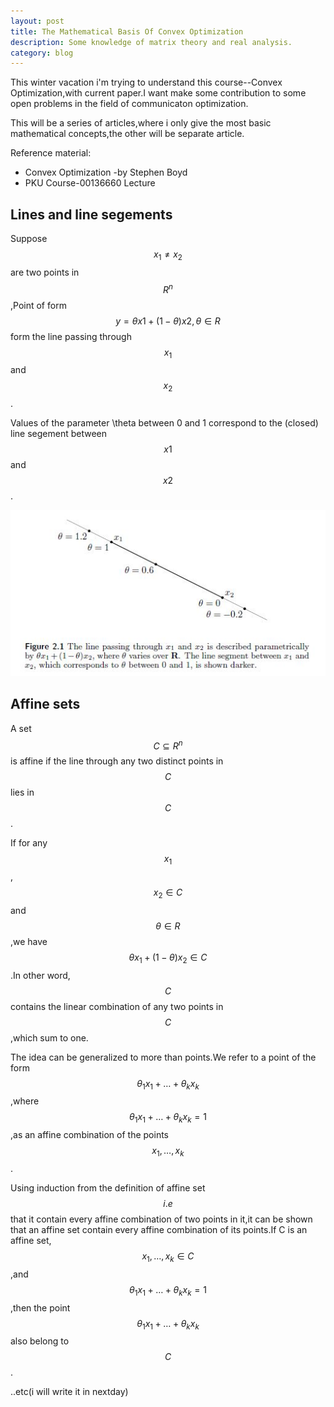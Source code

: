 ```yaml
---
layout: post
title: The Mathematical Basis Of Convex Optimization
description: Some knowledge of matrix theory and real analysis.
category: blog
---
```


This winter vacation i'm trying to understand this course--Convex Optimization,with current paper.I want make some contribution to some open problems in the field of communicaton optimization.

This will be a series of articles,where i only give the most basic mathematical concepts,the other will be separate article.

Reference material:

- Convex Optimization -by Stephen Boyd
- PKU Course-00136660 Lecture

Lines and line segements
--
Suppose $$x_1\neq x_2$$ are two points in $$R^n$$,Point of form
$$ y=\theta x1+(1-\theta)x2,\theta \in R$$
form the line passing through $$x_1$$ and $$x_2$$.

Values of the parameter \theta between 0 and 1 correspond to the (closed) line segement between $$x1$$ and $$x2$$.

![line](/images/convex/basic/line.JPG)

Affine sets
--
A set $$C \subseteq R^n$$ is affine if the line through any two distinct points in $$C$$ lies in $$C$$.

If for any $$x_1$$,$$x_2 \in C$$ and $$\theta \in R$$,we have $$\theta x_1 + (1 - \theta)x_2 \in C$$.In other word,$$C$$ contains the linear combination of any two points in $$C$$,which sum to one.

The idea can be generalized to more than points.We refer to a point of the form $$\theta_1 x_1+\ldots +\theta_kx_k$$,where $$\theta_1 x_1+\ldots +\theta_kx_k = 1$$,as an affine combination of the points $$x_1,\ldots,x_k$$.

Using induction from the definition of affine set $$i.e$$ that it contain every affine combination of two points in it,it can be shown that an affine set contain every affine combination of its points.If C is an affine set,$$x_1,\ldots,x_k \in C$$,and $$\theta_1 x_1+\ldots +\theta_kx_k = 1$$,then the point $$\theta_1 x_1+\ldots +\theta_kx_k$$ also belong to $$C$$.

..etc(i will write it in nextday)









